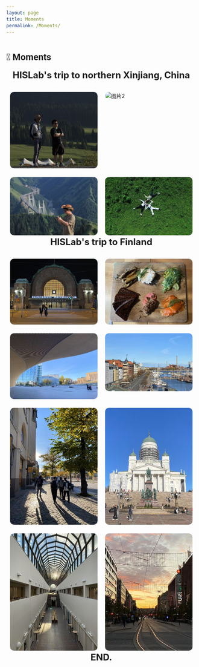 ```yaml
---
layout: page
title: Moments
permalink: /Moments/
---
```


# <span style="font-family: Roboto; font-size: 24px;">📝 Moments</span>

<div style="text-align: center; font-size: 24px; font-weight: bold; margin-bottom: 30px;">
  HISLab's trip to northern Xinjiang, China
</div>

<div style="display: flex; flex-wrap: wrap; gap: 20px; justify-content: center;">
  <div style="flex: 0 0 calc(50% - 20px);">
    <img src="/images/Trip/p1.jpg" alt="图片1" style="width: 100%; border-radius: 10px;">
  </div>
  <div style="flex: 0 0 calc(50% - 20px);">
    <img src="/images/Trip/p2.jpg" alt="图片2" style="width: 100%; border-radius: 10px;">
  </div>
  <div style="flex: 0 0 calc(50% - 20px);">
    <img src="/images/Trip/p3.jpg" alt="图片3" style="width: 100%; border-radius: 10px;">
  </div>
  <div style="flex: 0 0 calc(50% - 20px);">
    <img src="/images/Trip/p4.jpg" alt="图片4" style="width: 100%; border-radius: 10px;">
  </div>
  <!-- 继续添加更多图片 -->
</div>

<div style="text-align: center; font-size: 24px; font-weight: bold; margin-bottom: 30px;">
  HISLab's trip to Finland
</div>

<div style="display: flex; flex-wrap: wrap; gap: 20px; justify-content: center;">
  <div style="flex: 0 0 calc(50% - 20px);">
    <img src="/images/Trip/p11_FIN.jpg" alt="图片1" style="width: 100%; border-radius: 10px;">
  </div>
  <div style="flex: 0 0 calc(50% - 20px);">
    <img src="/images/Trip/p10_FIN.jpg" alt="图片2" style="width: 100%; border-radius: 10px;">
  </div>
  <div style="flex: 0 0 calc(50% - 20px);">
    <img src="/images/Trip/p15_FIN.jpg" alt="图片3" style="width: 100%; border-radius: 10px;">
  </div>
  <div style="flex: 0 0 calc(50% - 20px);">
    <img src="/images/Trip/p12_FIN.jpg" alt="图片4" style="width: 100%; border-radius: 10px;">
  </div>
  <div style="flex: 0 0 calc(50% - 20px);">
    <img src="/images/Trip/p14_FIN.jpg" alt="图片4" style="width: 100%; border-radius: 10px;">
  </div>
  <div style="flex: 0 0 calc(50% - 20px);">
    <img src="/images/Trip/p13_FIN.jpg" alt="图片4" style="width: 100%; border-radius: 10px;">
  </div>
  <div style="flex: 0 0 calc(50% - 20px);">
    <img src="/images/Trip/p9_FIN.jpg" alt="图片4" style="width: 100%; border-radius: 10px;">
  </div>
  <div style="flex: 0 0 calc(50% - 20px);">
    <img src="/images/Trip/p16_FIN.jpg" alt="图片4" style="width: 100%; border-radius: 10px;">
  </div>
  <!-- 继续添加更多图片 -->
</div>

<div style="text-align: center; font-size: 24px; font-weight: bold; margin-bottom: 30px;">
  END.
</div>

